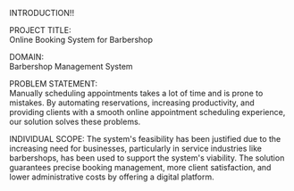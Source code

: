 INTRODUCTION!!

PROJECT TITLE:  
Online Booking System for Barbershop  

DOMAIN:  
Barbershop Management System  

PROBLEM STATEMENT:  
Manually scheduling appointments takes a lot of time and is prone to mistakes.  By automating reservations, increasing productivity, and providing clients with a smooth online appointment scheduling experience, our solution solves these problems.

INDIVIDUAL SCOPE:
The system's feasibility has been justified due to the increasing need for businesses, particularly in service industries like barbershops, has been used to support the system's viability.  The solution guarantees precise booking management, more client satisfaction, and lower administrative costs by offering a digital platform.
